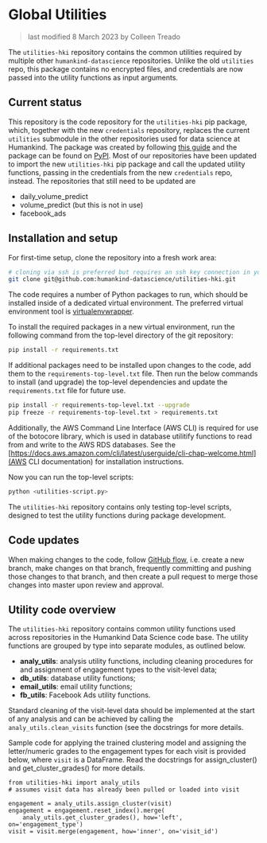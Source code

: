 # Global Utilities

> last modified 8 March 2023 by Colleen Treado

The `utilities-hki` repository contains the common utilities required by multiple other `humankind-datascience` repositories. Unlike the old `utilities` repo, this package contains no encrypted files, and credentials are now passed into the utility functions as input arguments.

## Current status
This repository is the code repository for the `utilities-hki` pip package, which, together with the new `credentials` repository, replaces the current `utilities` submodule in the other repositories used for data science at Humankind. The package was created by following [this guide](https://packaging.python.org/en/latest/tutorials/packaging-projects/) and the package can be found on [PyPI](https://pypi.org/project/utilities-hki/). Most of our repositories have been updated to import the new `utilities-hki` pip package and call the updated utility functions, passing in the credentials from the new `credentials` repo, instead. The repositories that still need to be updated are
- daily_volume_predict
- volume_predict (but this is not in use)
- facebook_ads


## Installation and setup

For first-time setup, clone the repository into a fresh work area:

```bash
# cloning via ssh is preferred but requires an ssh key connection in your account
git clone git@github.com:humankind-datascience/utilities-hki.git
```

The code requires a number of Python packages to run, which should be installed inside of a dedicated virtual environment. The preferred virtual environment tool is [virtualenvwrapper](https://virtualenvwrapper.readthedocs.io/en/latest/).

To install the required packages in a new virtual environment, run the following command from the top-level directory of the git repository:
```bash
pip install -r requirements.txt
```

If additional packages need to be installed upon changes to the code, add them to the `requirements-top-level.txt` file. Then run the below commands to install (and upgrade) the top-level dependencies and update the `requirements.txt` file for future use.
```bash
pip install -r requirements-top-level.txt --upgrade
pip freeze -r requirements-top-level.txt > requirements.txt
```

Additionally, the AWS Command Line Interface (AWS CLI) is required for use of the botocore library, which is used in database utilitify functions to read from and write to the AWS RDS databases. See the [https://docs.aws.amazon.com/cli/latest/userguide/cli-chap-welcome.html](AWS CLI documentation) for installation instructions.

Now you can run the top-level scripts:

```bash
python <utilities-script.py>
```

The `utilities-hki` repository contains only testing top-level scripts, designed to test the utility functions during package development.


## Code updates

When making changes to the code, follow [GitHub flow](https://docs.github.com/en/get-started/quickstart/github-flow), i.e. create a new branch, make changes on that branch, frequently committing and pushing those changes to that branch, and then create a pull request to merge those changes into master upon review and approval.


## Utility code overview

The `utilities-hki` repository contains common utility functions used across repositories in the Humankind Data Science code base. The utility functions are grouped by type into separate modules, as outlined below.

- **analy_utils**: analysis utility functions, including cleaning procedures for and assignment of engagement types to the visit-level data;
- **db_utils**: database utility functions;
- **email_utils**: email utility functions;
- **fb_utils**: Facebook Ads utility functions.

Standard cleaning of the visit-level data should be implemented at the start of any analysis and can be achieved by calling the `analy_utils.clean_visits` function (see the docstrings for more details.

Sample code for applying the trained clustering model and assigning the letter/numeric grades to the engagement types for each visit is provided below, where `visit` is a DataFrame. Read the docstrings for assign_cluster() and get_cluster_grades() for more details.

```
from utilities-hki import analy_utils
# assumes visit data has already been pulled or loaded into visit

engagement = analy_utils.assign_cluster(visit)
engagement = engagement.reset_index().merge(
    analy_utils.get_cluster_grades(), how='left', on='engagement_type')
visit = visit.merge(engagement, how='inner', on='visit_id')
```